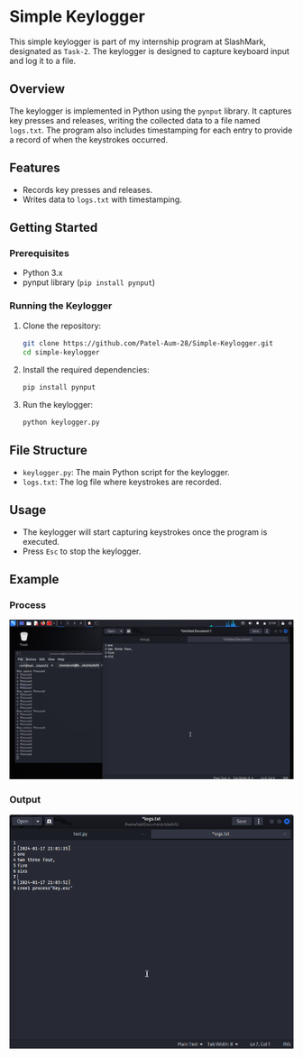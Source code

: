 # Simple Keylogger
This simple keylogger is part of my internship program at SlashMark, designated as `Task-2`. The keylogger is designed to capture keyboard input and log it to a file.

## Overview
The keylogger is implemented in Python using the `pynput` library. It captures key presses and releases, writing the collected data to a file named `logs.txt`. The program also includes timestamping for each entry to provide a record of when the keystrokes occurred.

## Features
- Records key presses and releases.
- Writes data to `logs.txt` with timestamping.

## Getting Started
### Prerequisites
- Python 3.x
- pynput library (`pip install pynput`)

### Running the Keylogger
1. Clone the repository:
    ```bash
    git clone https://github.com/Patel-Aum-28/Simple-Keylogger.git
    cd simple-keylogger
    ```

2. Install the required dependencies:

    ```bash
    pip install pynput
    ```

3. Run the keylogger:
    ```bash
    python keylogger.py
    ```

## File Structure
- `keylogger.py`: The main Python script for the keylogger.
- `logs.txt`: The log file where keystrokes are recorded.

## Usage
- The keylogger will start capturing keystrokes once the program is executed.
- Press `Esc` to stop the keylogger.


## Example
### Process
![Process](image/process.png)

### Output
![OutPut](image/output.png)
